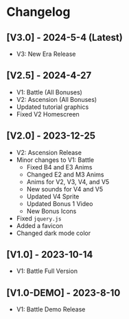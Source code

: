 # Changelog

## [V3.0] - 2024-5-4 (Latest)
* V3: New Era Release

## [V2.5] - 2024-4-27
* V1: Battle (All Bonuses)
* V2: Ascension (All Bonuses)
* Updated tutorial graphics
* Fixed V2 Homescreen

## [V2.0] - 2023-12-25
* V2: Ascension Release
* Minor changes to V1: Battle
    * Fixed B4 and E3 Anims
    * Changed E2 and M3 Anims
    * Anims for V2, V3, V4, and V5
    * New sounds for V4 and V5
    * Updated V4 Sprite
    * Updated Bonus 1 Video
    * New Bonus Icons
* Fixed `jquery.js`
* Added a favicon
* Changed dark mode color

## [V1.0] - 2023-10-14
* V1: Battle Full Version

## [V1.0-DEMO] - 2023-8-10
* V1: Battle Demo Release
